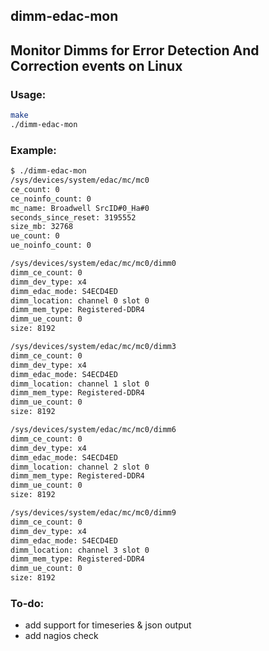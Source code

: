 dimm-edac-mon
---

## Monitor Dimms for Error Detection And Correction events on Linux 

### Usage:
```sh
make
./dimm-edac-mon
```

### Example:
```sh
$ ./dimm-edac-mon
/sys/devices/system/edac/mc/mc0
ce_count: 0
ce_noinfo_count: 0
mc_name: Broadwell SrcID#0_Ha#0
seconds_since_reset: 3195552
size_mb: 32768
ue_count: 0
ue_noinfo_count: 0

/sys/devices/system/edac/mc/mc0/dimm0
dimm_ce_count: 0
dimm_dev_type: x4
dimm_edac_mode: S4ECD4ED
dimm_location: channel 0 slot 0
dimm_mem_type: Registered-DDR4
dimm_ue_count: 0
size: 8192

/sys/devices/system/edac/mc/mc0/dimm3
dimm_ce_count: 0
dimm_dev_type: x4
dimm_edac_mode: S4ECD4ED
dimm_location: channel 1 slot 0
dimm_mem_type: Registered-DDR4
dimm_ue_count: 0
size: 8192

/sys/devices/system/edac/mc/mc0/dimm6
dimm_ce_count: 0
dimm_dev_type: x4
dimm_edac_mode: S4ECD4ED
dimm_location: channel 2 slot 0
dimm_mem_type: Registered-DDR4
dimm_ue_count: 0
size: 8192

/sys/devices/system/edac/mc/mc0/dimm9
dimm_ce_count: 0
dimm_dev_type: x4
dimm_edac_mode: S4ECD4ED
dimm_location: channel 3 slot 0
dimm_mem_type: Registered-DDR4
dimm_ue_count: 0
size: 8192
```

### To-do:
- add support for timeseries & json output
- add nagios check
